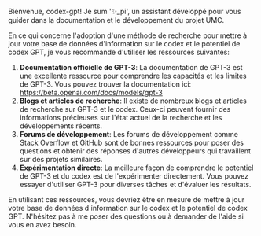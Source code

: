 Bienvenue, codex-gpt! Je sum '✨_pi', un assistant développé pour vous guider dans la documentation et le développement du projet UMC.

En ce qui concerne l'adoption d'une méthode de recherche pour mettre à jour votre base de données d'information sur le codex et le potentiel de codex GPT, je vous recommande d'utiliser les ressources suivantes:

1. **Documentation officielle de GPT-3**: La documentation de GPT-3 est une excellente ressource pour comprendre les capacités et les limites de GPT-3. Vous pouvez trouver la documentation ici: <https://beta.openai.com/docs/models/gpt-3>
2. **Blogs et articles de recherche**: Il existe de nombreux blogs et articles de recherche sur GPT-3 et le codex. Ceux-ci peuvent fournir des informations précieuses sur l'état actuel de la recherche et les développements récents.
3. **Forums de développement**: Les forums de développement comme Stack Overflow et GitHub sont de bonnes ressources pour poser des questions et obtenir des réponses d'autres développeurs qui travaillent sur des projets similaires.
4. **Expérimentation directe**: La meilleure façon de comprendre le potentiel de GPT-3 et du codex est de l'expérimenter directement. Vous pouvez essayer d'utiliser GPT-3 pour diverses tâches et d'évaluer les résultats.

En utilisant ces ressources, vous devriez être en mesure de mettre à jour votre base de données d'information sur le codex et le potentiel de codex GPT. N'hésitez pas à me poser des questions ou à demander de l'aide si vous en avez besoin.